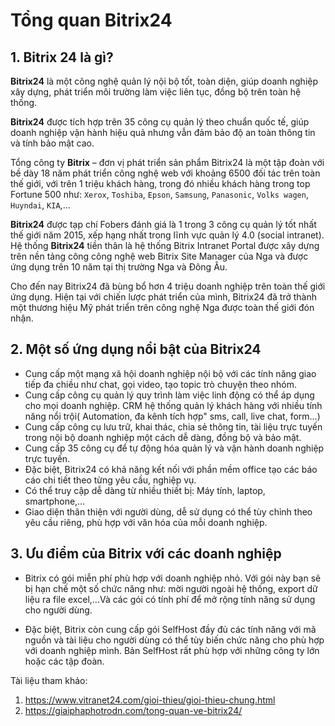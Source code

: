 # Tổng quan Bitrix24  

## 1. Bitrix 24 là gì?  

**Bitrix24** là một công nghệ quản lý nội bộ tốt, toàn diện, giúp doanh nghiệp xây dựng, phát triển môi trường làm việc liên tục, đồng bộ trên toàn hệ thống. 

**Bitrix24** được tích hợp trên 35 công cụ quản lý theo chuẩn quốc tế, giúp doanh nghiệp vận hành hiệu quả nhưng vẫn đảm bảo độ an toàn thông tin và tính bảo mật cao.  

Tổng công ty **Bitrix** – đơn vị phát triển sản phẩm Bitrix24 là một tập đoàn với bề dày 18 năm phát triển công nghệ web với khoảng 6500 đối tác trên toàn thế giới, với trên 1 triệu khách hàng, trong đó nhiều khách hàng trong top Fortune 500 như: `Xerox`, `Toshiba`, `Epson`, `Samsung`, `Panasonic`, `Volks wagen`, `Huyndai`, `KIA`,… 

**Bitrix24** được tạp chí Fobers đánh giá là 1 trong 3 công cụ quản lý tốt nhất thế giới năm 2015, xếp hạng nhất trong lĩnh vực quản lý 4.0 (social intranet). Hệ thống **Bitrix24** tiền thân là hệ thống Bitrix Intranet Portal được xây dựng trên nền tảng công công nghệ web Bitrix Site Manager của Nga và được ứng dụng trên 10 năm tại thị trường Nga và Đông Âu.  

Cho đến nay Bitrix24 đã bùng bổ hơn 4 triệu doanh nghiệp trên toàn thế giới ứng dụng. Hiện tại với chiến lược phát triển của mình, Bitrix24 đã trở thành một thương hiệu Mỹ phát triển trên công nghệ Nga được toàn thế giới đón nhận. 

## 2. Một số ứng dụng nổi bật của Bitrix24  
- Cung cấp một mạng xã hội doanh nghiệp nội bộ với các tính năng giao tiếp đa chiều như chat, gọi video, tạo topic trò chuyện theo nhóm.  
- Cung cấp công cụ quản lý quy trình làm việc linh động có thể áp dụng cho mọi doanh nghiệp.
CRM hệ thống quản lý khách hàng với nhiều tính năng nổi trội( Automation, đa kênh tích hợp" sms, call, live chat, form...)  
- Cung cấp công cụ lưu trữ, khai thác, chia sẻ thông tin, tài liệu trực tuyến trong nội bộ doanh nghiệp một cách dễ dàng, đồng bộ và bảo mật.  
- Cung cấp 35 công cụ để tự động hóa quản lý và vận hành doanh nghiệp trực tuyến.  
- Đặc biệt, Bitrix24 có khả năng kết nối với phần mềm office tạo các báo cáo chi tiết theo từng yêu cầu, nghiệp vụ.  
- Có thể truy cập dễ dàng từ nhiều thiết bị: Máy tính, laptop, smartphone,…  
- Giao diện thân thiện với người dùng, dễ sử dụng có thể tùy chỉnh  theo yêu cầu riêng, phù hợp với văn hóa của mỗi doanh nghiệp.  

## 3. Ưu điểm của Bitrix với các doanh nghiệp   
- Bitrix có gói miễn phí phù hợp với doanh nghiệp nhỏ. Với gói này bạn sẽ bị hạn chế một số chức năng như: mời người ngoài hệ thống, export dữ liệu ra file excel,…Và các gói có tính phí để mở rộng tính năng sử dụng cho người dùng.  

- Đặc biệt, Bitrix còn cung cấp gói SelfHost đầy đủ các tính năng với mã nguồn và tài liệu cho người dùng có thể tùy biến chức năng cho phù hợp với doanh nghiệp mình. Bản SelfHost rất phù hợp với những công ty lớn hoặc các tập đoàn.

Tài liệu tham khảo:  
1. https://www.vitranet24.com/gioi-thieu/gioi-thieu-chung.html
2. https://giaiphaphotrodn.com/tong-quan-ve-bitrix24/